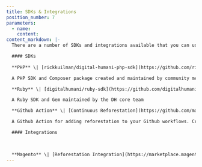 ```yaml
---
title: SDKs & Integrations
position_number: 7
parameters:
  - name:
    content:
content_markdown: |-
  There are a number of SDKs and integrations available that you can use to easily integrate with the DigitalHumani API. 

  #### SDKs  
    
  **PHP** \| [rickkuilman/digital-humani-php-sdk](https://github.com/rickkuilman/digital-humani-php-sdk)

  A PHP SDK and Composer package created and maintained by community member Rick Kuilman  

  **Ruby** \| [digitalhumani/ruby-sdk](https://github.com/digitalhumani/ruby-sdk)

  A Ruby SDK and Gem maintained by the DH core team

  **Github Action** \| [Continuous Reforestation](https://github.com/marketplace/actions/continuous-reforestation)

  A Github Action for adding reforestation to your Github workflows. Created and maintained by the team at [ProtonTypes](https://protontypes.eu/), source available at [protontypes/continuous-reforestation](https://github.com/protontypes/continuous-reforestation).

  #### Integrations  
    

    
  **Magento** \| [Reforestation Integration](https://marketplace.magento.com/absolute-magento2-reforestation.html)
---
```

